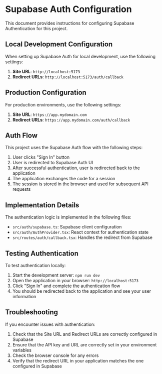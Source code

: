 # Supabase Auth Configuration

This document provides instructions for configuring Supabase Authentication for this project.

## Local Development Configuration

When setting up Supabase Auth for local development, use the following settings:

1. **Site URL**: `http://localhost:5173`
2. **Redirect URLs**: `http://localhost:5173/auth/callback`

## Production Configuration

For production environments, use the following settings:

1. **Site URL**: `https://app.mydomain.com`
2. **Redirect URLs**: `https://app.mydomain.com/auth/callback`

## Auth Flow

This project uses the Supabase Auth flow with the following steps:

1. User clicks "Sign In" button
2. User is redirected to Supabase Auth UI
3. After successful authentication, user is redirected back to the application
4. The application exchanges the code for a session
5. The session is stored in the browser and used for subsequent API requests

## Implementation Details

The authentication logic is implemented in the following files:

- `src/auth/supabase.ts`: Supabase client configuration
- `src/auth/AuthProvider.tsx`: React context for authentication state
- `src/routes/auth/callback.tsx`: Handles the redirect from Supabase

## Testing Authentication

To test authentication locally:

1. Start the development server: `npm run dev`
2. Open the application in your browser: `http://localhost:5173`
3. Click "Sign In" and complete the authentication flow
4. You should be redirected back to the application and see your user information

## Troubleshooting

If you encounter issues with authentication:

1. Check that the Site URL and Redirect URLs are correctly configured in Supabase
2. Ensure that the API key and URL are correctly set in your environment variables
3. Check the browser console for any errors
4. Verify that the redirect URL in your application matches the one configured in Supabase
